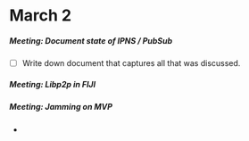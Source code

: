 # March 2

##### Meeting: Document state of IPNS / PubSub

- [ ] Write down document that captures all that was discussed.

##### Meeting: Libp2p in FIJI

##### Meeting: Jamming on MVP

- 

